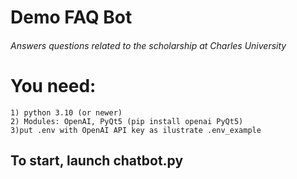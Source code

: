 # Demo FAQ Bot
###### Answers questions related to the scholarship at Charles University

# You need:
    1) python 3.10 (or newer)
    2) Modules: OpenAI, PyQt5 (pip install openai PyQt5)
    3)put .env with OpenAI API key as ilustrate .env_example

## To start, launch chatbot.py
